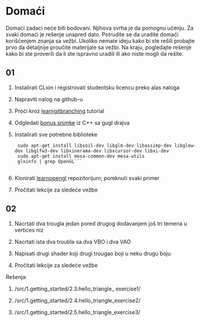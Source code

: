 # Domaći
Domaći zadaci neće biti bodovani. Njihova svrha je da pomognu učenju.
Za svaki domaći je rešenje unapred dato. Potrudite se da uradite domaći korišćenjem znanja
sa vežbi. Ukoliko nemate ideju kako bi ste rešili probajte prvo da detaljnije proučite materijale sa vežbi.
Na kraju, pogledajte rešenje kako bi ste proverili da li ste ispravno uradili ili ako niste mogli da rešite.


## 01
1. Instalirati CLion i registrovati studentsku licencu preko alas naloga

2. Napraviti nalog na github-u

3. Proći kroz [learngitbranching](https://learngitbranching.js.org/) tutorial

4. Odgledati [bonus snimke](https://drive.google.com/drive/folders/16MAKMbOuB-zwJ0HsdGiGIguVGISqePUF?usp=sharing) iz C++ sa gugl drajva

5. Instalirati sve potrebne biblioteke

   ```sudo apt-get install g++ cmake git build-essential libgl1-mesa-dev
    sudo apt-get install libsoil-dev libglm-dev libassimp-dev libglew-dev libglfw3-dev libxinerama-dev libxcursor-dev libxi-dev
    sudo apt-get install mesa-common-dev mesa-utils
    glxinfo | grep OpenGL```
    
6. Klonirati [learnopengl](https://github.com/JoeyDeVries/LearnOpenGL) repozitorijum; poreknuti svaki primer

7. Pročitati lekcije za sledeće vežbe

## 02
1. Nacrtati dva trougla jedan pored drugog dodavanjem još tri temena u vertices niz

2. Nacrtati ista dva troubla sa dva VBO i dva VAO

3. Napisati drugi shader koji drugi trougao boji u neku drugu boju

4. Pročitati lekcije za sledeće vežbe

Rešenja:

1. /src/1.getting_started/2.3.hello_triangle_ exercise1/

2. /src/1.getting_started/2.4.hello_triangle_exercise2/

3. /src/1.getting_started/2.5.hello_triangle_exercise3/
